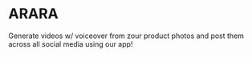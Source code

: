 # ARARA
Generate videos w/ voiceover from zour product photos and post them across all social media using our app!

